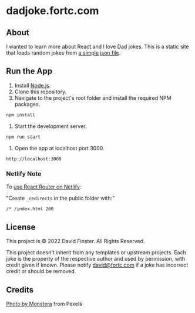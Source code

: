 # dadjoke.fortc.com

## About

I wanted to learn more about React and I love Dad jokes. This is a static site that loads random jokes from [a simple json file](src/_jokes.json).

## Run the App

1. Install [Node.js](https://nodejs.org/).
1. Clone this repository.
1. Navigate to the project's root folder and install the required NPM packages.

```sh
npm install
```

1. Start the development server.

```sh
npm run start
```

1. Open the app at localhost port 3000.

```sh
http://localhost:3000
```

### Netlify Note

To [use React Router on Netlify](https://www.freecodecamp.org/news/how-to-deploy-react-router-based-app-to-netlify/):

"Create `_redirects` in the public folder with:"

```sh
/* /index.html 200
```

## License

This project is &copy; 2022 David Finster. All Rights Reserved.  

This project doesn't inherit from any templates or upstream projects. Each joke is the property of the respective author and used by permission, with credit given if known. Please notify <david@fortc.com> if a joke has incorrect credit or should be removed.

## Credits

[Photo by Monstera](https://www.pexels.com/photo/happy-black-father-having-fun-with-daughter-5996870/) from Pexels
